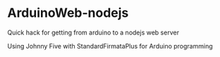 # ArduinoWeb-nodejs
Quick hack for getting from arduino to a nodejs web server



Using Johnny Five with StandardFirmataPlus for Arduino programming
